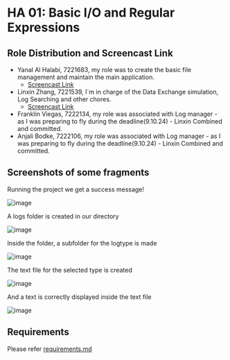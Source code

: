 # HA 01: Basic I/O and Regular Expressions

## Role Distribution and Screencast Link
<!-- TODO -->
- Yanal Al Halabi, 7221683, my role was to create the basic file management and maintain the main application.
  - [Screencast Link](https://drive.google.com/file/d/1G4m8ErQxRVD3iQjGR3B8emTbwOyRQvDt/view?usp=sharing)
- Linxin Zhang, 7221539, I`m in charge of the Data Exchange simulation, Log Searching and other chores.
  - [Screencast Link](https://drive.google.com/file/d/1yIeP5SPqK4Xw5AjyroBSRWHwUWUqFXUa/view?usp=sharing)
- Franklin Viegas, 7222134, my role was associated with Log manager - as I was preparing to fly during the deadline(9.10.24) - Linxin Combined and committed.
- Anjali Bodke, 7222106, my role was associated with Log manager - as I was preparing to fly during the deadline(9.10.24) - Linxin Combined and committed.

## Screenshots of some fragments
Running the project we get a success message!

![image](https://github.com/user-attachments/assets/fec4e9d2-af93-4152-aff2-413815fb50a6)

A logs folder is created in our directory

![image](https://github.com/user-attachments/assets/a77e69ba-48de-4995-91d2-f1d97e9766e2)

Inside the folder, a subfolder for the logtype is made

![image](https://github.com/user-attachments/assets/da5eb35f-a935-4fe9-a03f-b1d58b35863c)

The text file for the selected type is created

![image](https://github.com/user-attachments/assets/d8668a46-5a76-402a-9632-b3bbdd405ef9)

And a text is correctly displayed inside the text file

![image](https://github.com/user-attachments/assets/efa95d15-7f99-40cc-b83e-d33591ec6b2d)


## Requirements
Please refer [requirements.md](./requirements.md)
